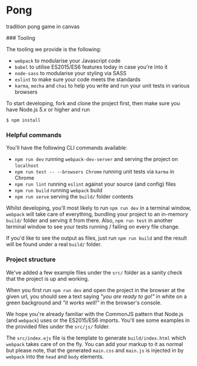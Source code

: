 # Pong
tradition pong game in canvas

### Tooling

The tooling we provide is the following:

- `webpack` to modularise your Javascript code
- `babel` to utilise ES2015/ES6 features today in case you're into it
- `node-sass` to modularise your styling via SASS
- `eslint` to make sure your code meets the standards
- `karma`, `mocha` and `chai` to help you write and run your unit tests in various browsers

To start developing, fork and clone the project first, then make sure you have Node.js *5.x* or higher and run

```
$ npm install
```

### Helpful commands

You'll have the following CLI commands available:

- `npm run dev` running `webpack-dev-server` and serving the project on `localhost`
- `npm run test -- --browsers Chrome` running unit tests via `karma` in Chrome
- `npm run lint` running `eslint` against your source (and config) files
- `npm run build` running `webpack` build
- `npm run serve` serving the `build/` folder contents

Whilst developing, you'll most likely to run `npm run dev` in a terminal window, `webpack` will take care of everything, bundling your project to an in-memory `build/` folder and serving it from there. Also, `npm run test` in another terminal window to see your tests running / failing on every file change.

If you'd like to see the output as files, just run `npm run build` and the result will be found under a real `build/` folder.

### Project structure

We've added a few example files under the `src/` folder as a sanity check that the project is up and working.

When you first run `npm run dev` and open the project in the browser at the given url, you should see a text saying *"you are ready to go!"* in white on a green background and *"it works well!"* in the browser's console.

We hope you're already familiar with the CommonJS pattern that Node.js (and `webpack`) uses or the ES2015/ES6 imports. You'll see some examples in the provided files under the `src/js/` folder.

The `src/index.ejs` file is the template to generate `build/index.html` which `webpack` takes care of on the fly. You can add your markup to it as normal but please note, that the generated `main.css` and `main.js` is injected in by `webpack` into the `head` and `body` elements.

